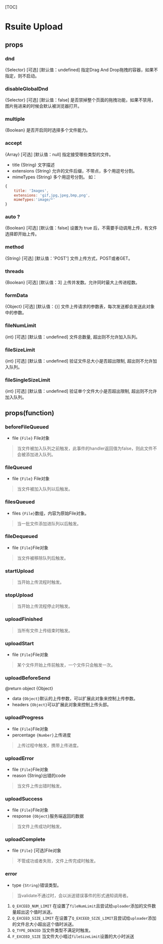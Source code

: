 [TOC]

# Rsuite Upload
## props
### dnd
{Selector} [可选] [默认值：undefined] 指定Drag And Drop拖拽的容器，如果不指定，则不启动。
### disableGlobalDnd
{Selector} [可选] [默认值：false] 是否禁掉整个页面的拖拽功能，如果不禁用，图片拖进来的时候会默认被浏览器打开。
### multiple
{Boolean} 是否开启同时选择多个文件能力。
### accept
{Array} [可选] [默认值：null] 指定接受哪些类型的文件。
- title {String} 文字描述
- extensions {String} 允许的文件后缀，不带点，多个用逗号分割。
- mimeTypes {String} 多个用逗号分割。
如：
```javascript
{
    title: 'Images',
    extensions: 'gif,jpg,jpeg,bmp,png',
    mimeTypes:'image/*'
}
```

### auto ?
{Boolean} [可选] [默认值：false] 设置为 true 后，不需要手动调用上传，有文件选择即开始上传。
### method
{String} [可选] [默认值：'POST'] 文件上传方式，POST或者GET。
### threads
{Boolean} [可选] [默认值：3] 上传并发数。允许同时最大上传进程数。
### formData
{Object} [可选] [默认值：{}] 文件上传请求的参数表，每次发送都会发送此对象中的参数。
### fileNumLimit
{int} [可选] [默认值：undefined] 文件总数量, 超出则不允许加入队列。
### fileSizeLimit
{int} [可选] [默认值：undefined] 验证文件总大小是否超出限制, 超出则不允许加入队列。
### fileSingleSizeLimit
{int} [可选] [默认值：undefined] 验证单个文件大小是否超出限制, 超出则不允许加入队列。
## props(function)
### beforeFileQueued
- file `{File}` File对象

> 当文件被加入队列之前触发，此事件的handler返回值为false，则此文件不会被添加进入队列。

### fileQueued
- file `{File}` File对象

> 当文件被加入队列以后触发。

### filesQueued
- files `{File}`数组，内容为原始File对象。

> 当一批文件添加进队列以后触发。

### fileDequeued
- file `{File}`File对象

> 当文件被移除队列后触发。

### startUpload
> 当开始上传流程时触发。

### stopUpload
> 当开始上传流程停止时触发。

### uploadFinished
> 当所有文件上传结束时触发。

### uploadStart
- file `{File}`File对象

> 某个文件开始上传前触发，一个文件只会触发一次。

### uploadBeforeSend
@return object {Object}
- data `{Object}`默认的上传参数，可以扩展此对象来控制上传参数。
- headers `{Object}`可以扩展此对象来控制上传头部。

### uploadProgress
- file `{File}`File对象
- percentage `{Number}`上传进度

> 上传过程中触发，携带上传进度。

### uploadError
- file `{File}`File对象
- reason {String}出错的code

> 当文件上传出错时触发。

### uploadSuccess
- file `{File}`File对象
- response `{Object}`服务端返回的数据

> 当文件上传成功时触发。

### uploadComplete
- file `{File}` [可选]File对象

> 不管成功或者失败，文件上传完成时触发。

### error
- type `{String}`错误类型。

> 当validate不通过时，会以派送错误事件的形式通知调用者。

1. `Q_EXCEED_NUM_LIMIT` 在设置了`fileNumLimit`且尝试给`uploader`添加的文件数量超出这个值时派送。
2. `Q_EXCEED_SIZE_LIMIT` 在设置了`Q_EXCEED_SIZE_LIMIT`且尝试给`uploader`添加的文件总大小超出这个值时派送。
3. `Q_TYPE_DENIED` 当文件类型不满足时触发。
4. `F_EXCEED_SIZE` 当文件大小唱过`fileSizeLimit`设置的大小时派送

